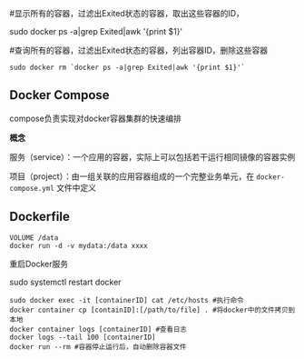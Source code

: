 #显示所有的容器，过滤出Exited状态的容器，取出这些容器的ID，

sudo docker ps -a|grep Exited|awk '{print $1}'

#查询所有的容器，过滤出Exited状态的容器，列出容器ID，删除这些容器

```shell
sudo docker rm `docker ps -a|grep Exited|awk '{print $1}'`
```

## Docker Compose

compose负责实现对docker容器集群的快速编排

**概念**

服务（service）：一个应用的容器，实际上可以包括若干运行相同镜像的容器实例

项目（project）：由一组关联的应用容器组成的一个完整业务单元，在 `docker-compose.yml` 文件中定义

## Dockerfile

```
VOLUME /data
docker run -d -v mydata:/data xxxx
```

重启Docker服务

sudo systemctl restart docker

```
sudo docker exec -it [containerID] cat /etc/hosts #执行命令
docker container cp [containID]:[/path/to/file] . #将docker中的文件拷贝到本地
docker container logs [containerID] #查看日志
docker logs --tail 100 [containerID]
docker run --rm #容器停止运行后，自动删除容器文件

```

